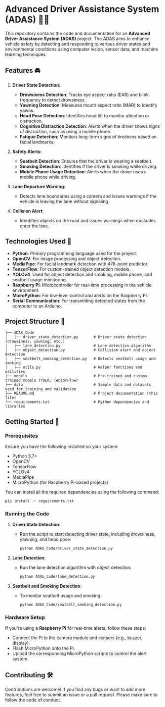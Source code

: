 # Advanced Driver Assistance System (ADAS) 🚗🔧

This repository contains the code and documentation for an **Advanced Driver Assistance System (ADAS)** project. The ADAS aims to enhance vehicle safety by detecting and responding to various driver states and environmental conditions using computer vision, sensor data, and machine learning techniques.

## Features 🚘

1. **Driver State Detection:**
   - **Drowsiness Detection**: Tracks eye aspect ratio (EAR) and blink frequency to detect drowsiness.
   - **Yawning Detection**: Measures mouth aspect ratio (MAR) to identify yawns.
   - **Head Pose Detection**: Identifies head tilt to monitor attention or distraction.
   - **Cognitive Distraction Detection**: Alerts when the driver shows signs of distraction, such as using a mobile phone.
   - **Fatigue Detection**: Monitors long-term signs of tiredness based on facial landmarks.

2. **Safety Alerts:**
   - **Seatbelt Detection**: Ensures that the driver is wearing a seatbelt.
   - **Smoking Detection**: Identifies if the driver is smoking while driving.
   - **Mobile Phone Usage Detection**: Alerts when the driver uses a mobile phone while driving.

3. **Lane Departure Warning**:
   - Detects lane boundaries using a camera and issues warnings if the vehicle is leaving the lane without signaling.

4. **Collision Alert**:
   - Identifies objects on the road and issues warnings when obstacles enter the lane.

## Technologies Used 🔧

- **Python**: Primary programming language used for the project.
- **OpenCV**: For image processing and object detection.
- **MediaPipe**: For facial landmark detection with 478-point predictor.
- **TensorFlow**: For custom-trained object detection models.
- **YOLOv4**: Used for object detection and smoking, mobile phone, and seatbelt usage monitoring.
- **Raspberry Pi**: Microcontroller for real-time processing in the vehicle environment.
- **MicroPython**: For low-level control and alerts on the Raspberry Pi.
- **Serial Communication**: For transmitting detected states from the computer to an Arduino.

## Project Structure 📁

```
├── ADAS_Code
│   ├── driver_state_detection.py       # Driver state detection (drowsiness, yawning, etc.)
│   ├── lane_detection.py               # Lane detection algorithm
│   ├── object_detection.py             # Collision alert and object detection
│   ├── seatbelt_smoking_detection.py   # Detects seatbelt usage and smoking
│   ├── utils.py                        # Helper functions and utilities
├── models                              # Pre-trained and custom-trained models (YOLO, TensorFlow)
├── data                                # Sample data and datasets used for training and validation
├── README.md                           # Project documentation (this file)
└── requirements.txt                    # Python dependencies and libraries
```

## Getting Started 🚀

### Prerequisites

Ensure you have the following installed on your system:

- Python 3.7+
- OpenCV
- TensorFlow
- YOLOv4
- MediaPipe
- MicroPython (for Raspberry Pi-based projects)

You can install all the required dependencies using the following command:

```bash
pip install -r requirements.txt
```

### Running the Code

1. **Driver State Detection**:
   - Run the script to start detecting driver state, including drowsiness, yawning, and head pose:
     ```bash
     python ADAS_Code/driver_state_detection.py
     ```

2. **Lane Detection**:
   - Run the lane detection algorithm with object detection:
     ```bash
     python ADAS_Code/lane_detection.py
     ```

3. **Seatbelt and Smoking Detection**:
   - To monitor seatbelt usage and smoking:
     ```bash
     python ADAS_Code/seatbelt_smoking_detection.py
     ```

### Hardware Setup

If you're using a **Raspberry Pi** for real-time alerts, follow these steps:
- Connect the Pi to the camera module and sensors (e.g., buzzer, display).
- Flash MicroPython onto the Pi.
- Upload the corresponding MicroPython scripts to control the alert system.

## Contributing 🛠️

Contributions are welcome! If you find any bugs or want to add more features, feel free to submit an issue or a pull request. Please make sure to follow the code of conduct.

